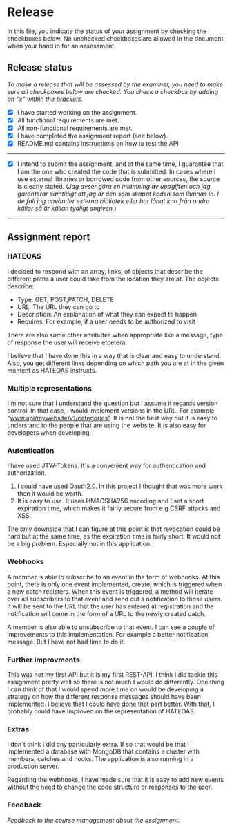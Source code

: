 # Release

In this file, you indicate the status of your assignment by checking the checkboxes below. No unchecked checkboxes are allowed in the document when your hand in for an assessment.

## Release status

_To make a release that will be assessed by the examiner, you need to make sure all checkboxes below are checked. You check a checkbox by adding an "x" within the brackets._

- [x] I have started working on the assignment.
- [x] All functional requirements are met.
- [x] All non-functional requirements are met.
- [x] I have completed the assignment report (see below).
- [x] README.md contains instructions on how to test the API

---

- [x] I intend to submit the assignment, and at the same time, I guarantee that I am the one who created the code that is submitted. In cases where I use external libraries or borrowed code from other sources, the source is clearly stated.
(_Jag avser göra en inlämning av uppgiften och jag garanterar samtidigt att jag är den som skapat koden som lämnas in. I de fall jag använder externa bibliotek eller har lånat kod från andra källor så är källan tydligt angiven._)

---

## Assignment report

### HATEOAS

I decided to respond with an array, links, of objects that describe the different paths a user could take from the location they are at. The objects describe:
* Type: GET, POST,PATCH, DELETE
* URL: The URL they can go to
* Description: An explanation of what they can expect to happen
* Requires: For example, if a user needs to be authorized to visit

There are also some other attributes when appropriate like a message, type of response the user will receive etcetera.

I believe that I have done this in a way that is clear and easy to understand. Also, you get different links depending on which path you are at in the given moment as HATEOAS instructs.  

### Multiple representations

I´m not sure that I understand the question but I assume it regards version control. 
In that case, I would implement versions in the URL. For example “www.api/mywebsite/v1/categories”. It is not the best way but it is easy to understand to the people that are using the website. It is also easy for developers when developing. 

### Autentication

I have used JTW-Tokens. It´s a convenient way for authentication and authorization.

1. I could have used Oauth2.0. In this project I thought that was more work then it would be worth.
2. It is easy to use. It uses HMACSHA256 encoding and I set a short expiration time, which makes it fairly secure from e.g CSRF attacks and XSS. 

The only downside that I can figure at this point is that revocation could be hard but at the same time, as the expiration time is fairly short, It would not be a big problem. Especially not in this application.

### Webhooks

A member is able to subscribe to an event in the form of webhooks. At this point, there is only one event implemented, create, which is triggered when a new catch registers.  When this event is triggered, a method will iterate over all subscribers to that event and send out a notification to those users. It will be sent to the URL that the user has entered at registration and the notification will come in the form of a URL to the newly created catch. 

A member is also able to unsubscribe to that event. 
I can see a couple of improvements to this implementation. For example a better notification message. But I have not had time to do it.


### Further improvments

This was not my first API but it is my first REST-API. I think I did tackle this assignment pretty well so there is not much I would do differently. One thing I can think of that I would spend more time on would be developing a strategy on how the different response messages should have been implemented. I believe that I could have done that part better.
With that, I probably could have improved on the representation of HATEOAS.

### Extras

I don´t think I did any particularly extra. If so that would be that I implemented a database with MongoDB that contains a cluster with members, catches and hooks. The application is also running in a production server. 

Regarding the webhooks, I have made sure that it is easy to add new events without the need to change the code structure or responses to the user.

### Feedback

_Feedback to the course management about the assignment._